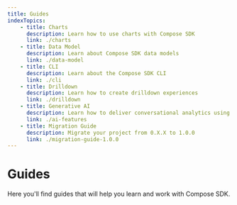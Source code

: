 ```yaml
---
title: Guides
indexTopics:
    - title: Charts
      description: Learn how to use charts with Compose SDK
      link: ./charts
    - title: Data Model
      description: Learn about Compose SDK data models
      link: ./data-model
    - title: CLI
      description: Learn about the Compose SDK CLI
      link: ./cli
    - title: Drilldown
      description: Learn how to create drilldown experiences
      link: ./drilldown
    - title: Generative AI
      description: Learn how to deliver conversational analytics using large language models (Private Beta)
      link: ./ai-features
    - title: Migration Guide
      description: Migrate your project from 0.X.X to 1.0.0
      link: ./migration-guide-1.0.0
---
```


# Guides

Here you'll find guides that will help you learn and work with Compose SDK.

<SectionIndex />
